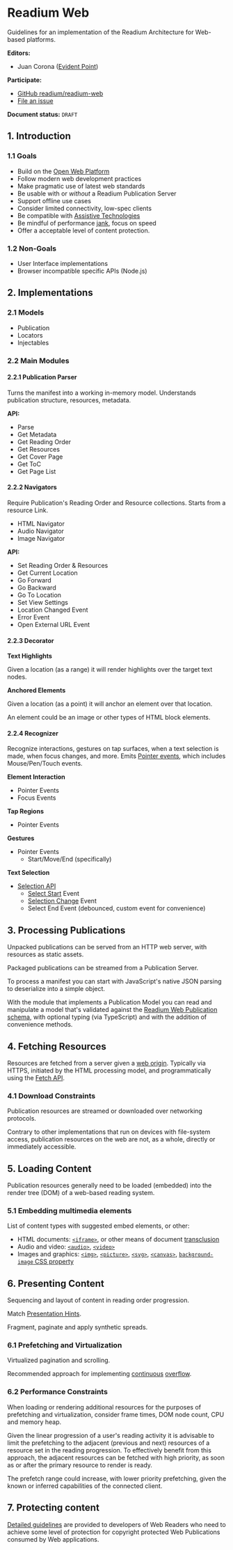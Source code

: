 # Readium Web

Guidelines for an implementation of the Readium Architecture for Web-based platforms.

**Editors:**

- Juan Corona ([Evident Point](https://evidentpoint.com))

**Participate:**

- [GitHub readium/readium-web](https://github.com/readium/readium-web)
- [File an issue](https://github.com/readium/readium-web/issues)

**Document status:** `DRAFT`

## 1. Introduction

### 1.1 Goals

- Build on the [Open Web Platform](https://www.w3.org/wiki/Open_Web_Platform)
- Follow modern web development practices
- Make pragmatic use of latest web standards
- Be usable with or _without_ a Readium Publication Server
- Support offline use cases
- Consider limited connectivity, low-spec clients
- Be compatible with [Assistive Technologies](https://www.w3.org/WAI/people-use-web/tools-techniques/)
- Be mindful of performance [jank](http://jankfree.org/), focus on speed
- Offer a acceptable level of content protection.

### 1.2 Non-Goals

- User Interface implementations
- Browser incompatible specific APIs (Node.js)

## 2. Implementations

### 2.1 Models

- Publication
- Locators
- Injectables

### 2.2 Main Modules

#### 2.2.1 Publication Parser

Turns the manifest into a working in-memory model.
Understands publication structure, resources, metadata.

**API:**

- Parse
- Get Metadata
- Get Reading Order
- Get Resources
- Get Cover Page
- Get ToC
- Get Page List

#### 2.2.2 Navigators

Require Publication's Reading Order and Resource collections. Starts from a resource Link.

- HTML Navigator
- Audio Navigator
- Image Navigator

**API:**
- Set Reading Order & Resources
- Get Current Location
- Go Forward
- Go Backward
- Go To Location
- Set View Settings
- Location Changed Event
- Error Event
- Open External URL Event

#### 2.2.3 Decorator

**Text Highlights**

Given a location (as a range) it will render highlights over the target text nodes.

**Anchored Elements**

Given a location (as a point) it will anchor an element over that location.

An element could be an image or other types of HTML block elements.

#### 2.2.4 Recognizer

Recognize interactions, gestures on tap surfaces, when a text selection is made, when focus changes, and more.
Emits [Pointer events](https://developer.mozilla.org/en-US/docs/Web/API/Pointer_events), which includes Mouse/Pen/Touch events.

**Element Interaction**
- Pointer Events
- Focus Events

**Tap Regions**
- Pointer Events

**Gestures**
- Pointer Events
  - Start/Move/End (specifically)

**Text Selection**
- [Selection API](https://developer.mozilla.org/en-US/docs/Web/API/Selection_API)
  - [Select Start](https://developer.mozilla.org/en-US/docs/Web/API/GlobalEventHandlers/onselectstart) Event
  - [Selection Change](https://developer.mozilla.org/en-US/docs/Web/API/GlobalEventHandlers/onselectionchange) Event
  - Select End Event (debounced, custom event for convenience)

## 3. Processing Publications

Unpacked publications can be served from an HTTP web server, with resources as static assets.

Packaged publications can be streamed from a Publication Server.

To process a manifest you can start with JavaScript's native JSON parsing to deserialize into a simple object.

With the module that implements a Publication Model you can read and manipulate a model that's validated against the [Readium Web Publication schema](https://readium.org/webpub-manifest/#appendix-a-json-schema), with optional typing (via TypeScript) and with the addition of convenience methods.

## 4. Fetching Resources

Resources are fetched from a server given a [web origin](https://readium.org/architecture/server/origin.html). Typically via HTTPS, initiated by the HTML processing model, and programmatically using the [Fetch API](https://developer.mozilla.org/en-US/docs/Web/API/Fetch_API).

### 4.1 Download Constraints

Publication resources are streamed or downloaded over networking protocols.

Contrary to other implementations that run on devices with file-system access, publication resources on the web are not, as a whole, directly or immediately accessible.

## 5. Loading Content

Publication resources generally need to be loaded (embedded) into the render tree (DOM) of a web-based reading system.

### 5.1 Embedding multimedia elements
List of content types with suggested embed elements, or other:

- HTML documents: [`<iframe>`](https://developer.mozilla.org/en-US/docs/Web/HTML/Element/iframe), or other means of document [transclusion](https://en.wikipedia.org/wiki/Transclusion)
- Audio and video: [`<audio>`](https://developer.mozilla.org/en-US/docs/Web/HTML/Element/audio), [`<video>`](https://developer.mozilla.org/en-US/docs/Web/HTML/Element/video)
- Images and graphics: [`<img>`](https://developer.mozilla.org/en-US/docs/Web/HTML/Element/img), [`<picture>`](https://developer.mozilla.org/en-US/docs/Web/HTML/Element/picture), [`<svg>`](https://developer.mozilla.org/en-US/docs/Web/HTML/Element/svg), [`<canvas>`](https://developer.mozilla.org/en-US/docs/Web/HTML/Element/canvas), [`background-image` CSS property](https://developer.mozilla.org/en-US/docs/Web/CSS/background-image)

## 6. Presenting Content

Sequencing and layout of content in reading order progression.

Match [Presentation Hints](https://readium.org/webpub-manifest/extensions/presentation.html).

Fragment, paginate and apply synthetic spreads.

### 6.1 Prefetching and Virtualization

Virtualized pagination and scrolling.

Recommended approach for implementing [continuous](https://readium.org/webpub-manifest/extensions/presentation.html#continuous) [overflow](https://readium.org/webpub-manifest/extensions/presentation.html#overflow).

### 6.2 Performance Constraints

When loading or rendering additional resources for the purposes of prefetching and virtualization, consider frame times, DOM node count, CPU and memory heap.

Given the linear progression of a user's reading activity it is advisable to limit the prefetching to the adjacent (previous and next) resources of a resource  set in the reading progression. To effectively benefit from this approach, the adjacent resources can be fetched with high priority, as soon as or after the primary resource to render is ready. 

The prefetch range could increase, with lower priority prefetching, given the known or inferred capabilities of the connected client.

## 7. Protecting content

[Detailed guidelines](./protection/introduction.html) are provided to developers of Web Readers who need to achieve some level of protection for copyright protected Web Publications consumed by Web applications. 